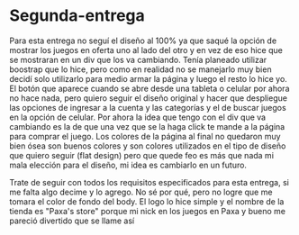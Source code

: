 # Segunda-entrega
Para esta entrega no seguí el diseño al 100% ya que saqué la opción de mostrar los juegos en oferta uno al lado del otro y en vez de eso hice que se mostraran en un div que los va cambiando.
Tenía planeado utilizar boostrap que lo hice, pero como en realidad no se manejarlo muy bien decidí solo utilizarlo para medio armar la página y luego el resto lo hice yo.
El botón que aparece cuando se abre desde una tableta o celular por ahora no hace nada, pero quiero seguir el diseño original y hacer que despliegue las opciones de ingresar a la cuenta y las categorías y el de buscar juegos en la opción de celular.
Por ahora la idea que tengo con el div que va cambiando es la de que una vez que se la haga click te mande a la página para comprar el juego.
Los colores de la página al final no quedaron muy bien ósea son buenos colores y son colores utilizados en el tipo de diseño que quiero seguir (flat design) pero que quede feo es más que nada mi mala elección para el diseño, mi idea es cambiarlo en un futuro.

Trate de seguir con todos los requisitos especificados para esta entrega, si me falta algo decime y lo agrego.
No sé por qué, pero no logre que me tomara el color de fondo del body.
El logo lo hice simple y el nombre de la tienda es "Paxa's store" porque mi nick en los juegos en Paxa y bueno me pareció divertido que se llame así


